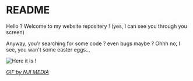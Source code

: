# README
Hello ? Welcome to my website repositery ! (yes, I can see you through you screen)

Anyway, you'r searching for some code ? even bugs maybe ? Ohhh no, I see, you wan't some easter eggs... 

![Here it is !](https://cdn.dribbble.com/users/1049995/screenshots/4489995/media/7066c6ebe504e3cc375a7ede68e9a6f3.gif)

[*GIF by NJI MEDIA*](https://dribbble.com/shots/4489995-Mr-Bunbun)
